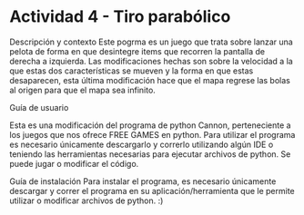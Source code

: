 # Actividad 4 - Tiro parabólico
Descripción y contexto
Este pogrma es un juego que trata sobre lanzar una pelota de forma en que desintegre items que recorren la pantalla de derecha a izquierda. Las modificaciones hechas son sobre la velocidad a la que estas dos características se mueven y la forma en que estas desaparecen, esta última modificación hace que el mapa regrese las bolas al origen para que el mapa sea infinito.

Guía de usuario

Esta es una modificación del programa de python Cannon, perteneciente a los juegos que nos ofrece FREE GAMES en python. Para utilizar el programa es necesario únicamente descargarlo y correrlo utilizando algún IDE o teniendo las herramientas necesarias para ejecutar archivos de python. Se puede jugar o modificar el código.

Guía de instalación
Para instalar el programa, es necesario únicamente descargar y correr el programa en su aplicación/herramienta que le permite utilizar o modificar archivos de python.
 :)
